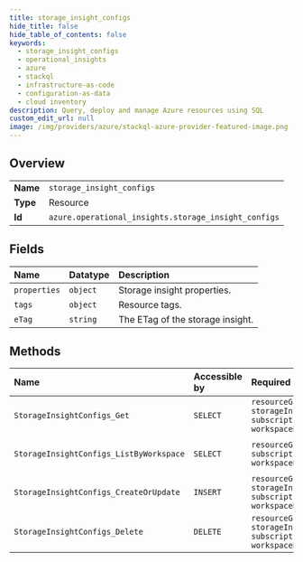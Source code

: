 ```yaml
---
title: storage_insight_configs
hide_title: false
hide_table_of_contents: false
keywords:
  - storage_insight_configs
  - operational_insights
  - azure    
  - stackql
  - infrastructure-as-code
  - configuration-as-data
  - cloud inventory
description: Query, deploy and manage Azure resources using SQL
custom_edit_url: null
image: /img/providers/azure/stackql-azure-provider-featured-image.png
---
```

  
    

## Overview
<table><tbody>
<tr><td><b>Name</b></td><td><code>storage_insight_configs</code></td></tr>
<tr><td><b>Type</b></td><td>Resource</td></tr>
<tr><td><b>Id</b></td><td><code>azure.operational_insights.storage_insight_configs</code></td></tr>
</tbody></table>

## Fields
| Name | Datatype | Description |
|:-----|:---------|:------------|
| `properties` | `object` | Storage insight properties. |
| `tags` | `object` | Resource tags. |
| `eTag` | `string` | The ETag of the storage insight. |
## Methods
| Name | Accessible by | Required Params | Description |
|:-----|:--------------|:----------------|:------------|
| `StorageInsightConfigs_Get` | `SELECT` | `resourceGroupName, storageInsightName, subscriptionId, workspaceName` | Gets a storage insight instance. |
| `StorageInsightConfigs_ListByWorkspace` | `SELECT` | `resourceGroupName, subscriptionId, workspaceName` | Lists the storage insight instances within a workspace |
| `StorageInsightConfigs_CreateOrUpdate` | `INSERT` | `resourceGroupName, storageInsightName, subscriptionId, workspaceName` | Create or update a storage insight. |
| `StorageInsightConfigs_Delete` | `DELETE` | `resourceGroupName, storageInsightName, subscriptionId, workspaceName` | Deletes a storageInsightsConfigs resource |

